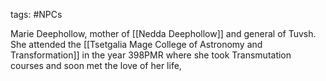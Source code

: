 tags: #NPCs

Marie Deephollow, mother of [[Nedda Deephollow]] and general of Tuvsh. She attended the [[Tsetgalia Mage College of Astronomy and Transformation]] in the year 398PMR where she took Transmutation courses and soon met the love of her life, 